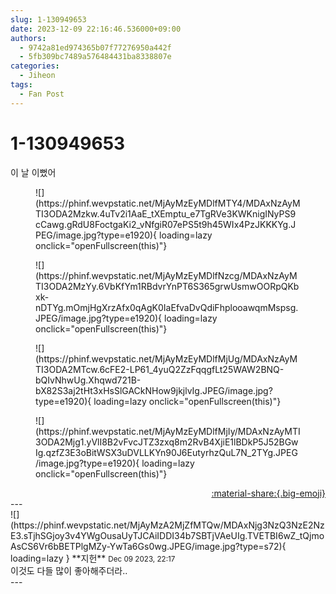 ```yaml
---
slug: 1-130949653
date: 2023-12-09 22:16:46.536000+09:00
authors:
  - 9742a81ed974365b07f77276950a442f
  - 5fb309bc7489a576484431ba8338807e
categories:
  - Jiheon
tags:
  - Fan Post
---
```


# 1-130949653

<div class="post-container" markdown="1">
<div class="content-container md-sidebar__scrollwrap" markdown="1">

이 날 이뻤어
<figure markdown="1">
![](https://phinf.wevpstatic.net/MjAyMzEyMDlfMTY4/MDAxNzAyMTI3ODA2Mzkw.4uTv2i1AaE_tXEmptu_e7TgRVe3KWKnigINyPS9cCawg.gRdU8FoctgaKi2_vNfgiR07ePS5t9h45WIx4PzJKKKYg.JPEG/image.jpg?type=e1920){ loading=lazy onclick="openFullscreen(this)"}
</figure>

<figure markdown="1">
![](https://phinf.wevpstatic.net/MjAyMzEyMDlfNzcg/MDAxNzAyMTI3ODA2MzYy.6VbKfYm1RBdvrYnPT6S365grwUsmwOORpQKbxk-nDTYg.mOmjHgXrzAfx0qAgK0IaEfvaDvQdiFhplooawqmMspsg.JPEG/image.jpg?type=e1920){ loading=lazy onclick="openFullscreen(this)"}
</figure>

<figure markdown="1">
![](https://phinf.wevpstatic.net/MjAyMzEyMDlfMjUg/MDAxNzAyMTI3ODA2MTcw.6cFE2-LP61_4yuQ2ZzFqqgfLt25WAW2BNQ-bQIvNhwUg.Xhqwd721B-bX82S3aj2tHt3xHsSlGACkNHow9jkjlvIg.JPEG/image.jpg?type=e1920){ loading=lazy onclick="openFullscreen(this)"}
</figure>

<figure markdown="1">
![](https://phinf.wevpstatic.net/MjAyMzEyMDlfMjIy/MDAxNzAyMTI3ODA2Mjg1.yVlI8B2vFvcJTZ3zxq8m2RvB4XjiE1lBDkP5J52BGwIg.qzfZ3E3oBitWSX3uDVLLKYn90J6EutyrhzQuL7N_2TYg.JPEG/image.jpg?type=e1920){ loading=lazy onclick="openFullscreen(this)"}
</figure>


</div>
</div>

<div style="text-align: right;" markdown="1">
<a href="https://weverse.io/fromis9/fanpost/1-130949653" style="text-align: right;">:material-share:{.big-emoji}</a>
</div>
---

<div class="comments-container md-sidebar__scrollwrap" markdown="1">
<div class="comment" markdown="1">
<div class='id-container' markdown="1">
![](https://phinf.wevpstatic.net/MjAyMzA2MjZfMTQw/MDAxNjg3NzQ3NzE2NzE3.sTjhSGjoy3v4YWgOusaUyTJCAiIDDI34b7SBTjVAeUIg.TVETBI6wZ_tQjmoAsCS6Vr6bBETPlgMZy-YwTa6Gs0wg.JPEG/image.jpg?type=s72){ loading=lazy }
**<span class="artist">지헌</span>** <small>Dec 09 2023, 22:17</small><br>
</div>
<div class='comment-body' markdown="1">
이것도 다들 많이 좋아해주더라..
</div>
</div>
</div>
---
